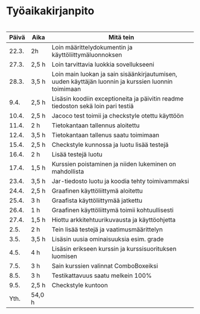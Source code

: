 # Työaikakirjanpito <h1>

Päivä | Aika | Mitä tein
---|---|---
22.3. | 2h | Loin määrittelydokumentin ja käyttöliittymäluonnoksen
27.3. | 2,5 h | Loin tarvittavia luokkia sovellukseeni
28.3. | 3,5 h | Loin main luokan ja sain sisäänkirjautumisen, uuden käyttäjän luonnin ja kurssien luonnin toimimaan
9.4. | 2,5 h | Lisäsin koodiin exceptioneita ja päivitin readme tiedoston sekä loin pari testiä
10.4. | 2,5 h | Jacoco test toimii ja checkstyle otettu käyttöön
11.4. | 2 h | Tietokantaan tallennus aloitettu
12.4. | 3,5 h | Tietokantaan tallenus saatu toimimaan
15.4. | 2,5 h | Checkstyle kunnossa ja luotu lisää testejä
16.4. | 2 h | Lisää testejä luotu
17.4. | 1,5 h | Kurssien poistaminen ja niiden lukeminen on mahdollista
23.4. | 3,5 h | Jar-tiedosto luotu ja koodia tehty toimivammaksi
24.4. | 2,5 h | Graafinen käyttöliittymä aloitettu
25.4. | 3 h | Graafista käyttöliittymää jatkettu
26.4. | 1 h | Graafinen käyttöliittymä toimii kohtuullisesti
27.4. | 1,5 h | Hiottu arkkitehtuurikuvausta ja käyttöohjetta
2.5. | 2 h | Tein lisää testejä ja vaatimusmäärittelyn
3.5. | 3,5 h | Lisäsin uusia ominaisuuksia esim. grade
4.5. | 4 h | Lisäsin erikseen kurssin ja kurssisuorituksen luomisen
7.5. | 3 h | Sain kurssien valinnat ComboBoxeiksi
8.5. | 3 h | Testikattavuus saatu melkein 100%
9.5. | 2,5 h | Checkstyle kuntoon
Yth. | 54,0 h
